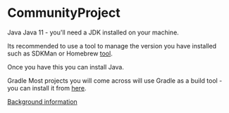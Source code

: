 # CommunityProject

Java
Java 11 - you'll need a JDK installed on your machine.

Its recommended to use a tool to manage the version you have installed such as SDKMan or Homebrew [tool](https://sdkman.io/).

Once you have this you can install Java.

Gradle
Most projects you will come across will use Gradle as a build tool - you can install it from [here](https://docs.gradle.org/current/userguide/installation.html).

[Background information](https://azureford.sharepoint.com/sites/SDE/SitePages/Gradle/Gradle_Overview.aspx)

